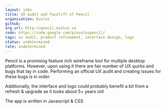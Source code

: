 ```yaml
---
layout: jobs
title: UX audit and facelift of Pencil
organization: Evolus
github:
org_url: http://pencil.evolus.vn
code: https://code.google.com/p/evoluspencil/
tags: ux audit, product refinement, interface design, logo
status: undetermined
rate: undetermined
---
```


Pencil is a promising feature rich wireframe tool for multiple desktop platforms. However, upon using it there are fair number of UX quirks and bugs that lay in code. Performing an official UX audit and creating issues for these bugs is in order.

Additionally, the interface and logo could probably benefit a bit from a refresh & upgrade as it looks about 5+ years old

The app is written in Javascript & CSS
